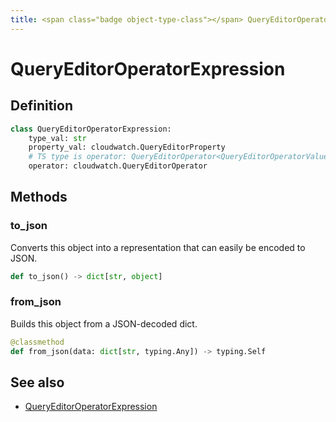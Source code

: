 ```yaml
---
title: <span class="badge object-type-class"></span> QueryEditorOperatorExpression
---
```

# <span class="badge object-type-class"></span> QueryEditorOperatorExpression

## Definition

```python
class QueryEditorOperatorExpression:
    type_val: str
    property_val: cloudwatch.QueryEditorProperty
    # TS type is operator: QueryEditorOperator<QueryEditorOperatorValueType>, extended in veneer
    operator: cloudwatch.QueryEditorOperator
```
## Methods

### <span class="badge object-method"></span> to_json

Converts this object into a representation that can easily be encoded to JSON.

```python
def to_json() -> dict[str, object]
```

### <span class="badge object-method"></span> from_json

Builds this object from a JSON-decoded dict.

```python
@classmethod
def from_json(data: dict[str, typing.Any]) -> typing.Self
```

## See also

 * <span class="badge builder"></span> [QueryEditorOperatorExpression](./builder-QueryEditorOperatorExpression.md)
